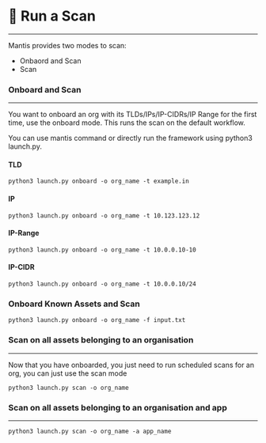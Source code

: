 # 📨 Run a Scan
---

Mantis provides two modes to scan:
- Onbaord and Scan
- Scan


### Onboard and Scan
---

You want to onboard an org with its TLDs/IPs/IP-CIDRs/IP Range for the first time, use the onboard mode. This runs the scan on the default workflow.

You can use mantis command or directly run the framework using python3 launch.py. 

#### TLD
```shell
python3 launch.py onboard -o org_name -t example.in   
```
#### IP
```shell
python3 launch.py onboard -o org_name -t 10.123.123.12
```

#### IP-Range
```shell
python3 launch.py onboard -o org_name -t 10.0.0.10-10
```

#### IP-CIDR
```shell
python3 launch.py onboard -o org_name -t 10.0.0.10/24
```

### Onboard Known Assets and Scan
```shell
python3 launch.py onboard -o org_name -f input.txt
```

### Scan on all assets belonging to an organisation
---

Now that you have onboarded, you just need to run scheduled scans for an org, you can just use the scan mode

```shell
python3 launch.py scan -o org_name
```

### Scan on all assets belonging to an organisation and app
---

```shell
python3 launch.py scan -o org_name -a app_name
```

